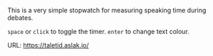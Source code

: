 This is a very simple stopwatch for measuring speaking time during debates.

`space` or `click` to toggle the timer. `enter` to change text colour.

URL:
https://taletid.aslak.io/
